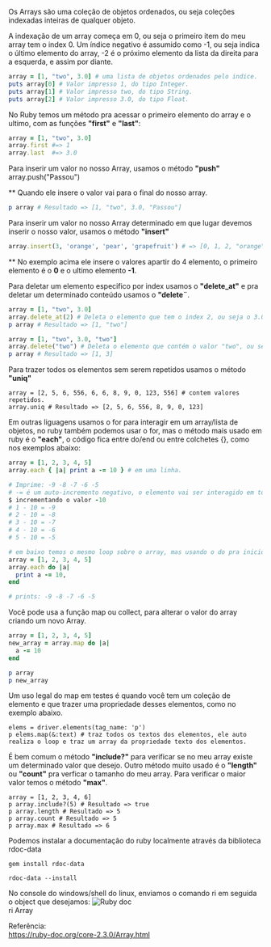 
Os Arrays são uma coleção de objetos ordenados, ou seja coleções indexadas inteiras de qualquer objeto.

A indexação de um array começa em 0, ou seja o primeiro item do meu array tem o index 0. Um índice negativo é assumido como -1, ou seja indica o último elemento do array, -2 é o próximo elemento da lista da direita para a esquerda, e assim por diante.
```ruby
array = [1, "two", 3.0] # uma lista de objetos ordenados pelo indice.
puts array[0] # Valor impresso 1, do tipo Integer.
puts array[1] # Valor impresso two, do tipo String.
puts array[2] # Valor impresso 3.0, do tipo Float.
```
No Ruby temos um método pra acessar o primeiro elemento do array e o ultimo, com as funções **"first"** e **"last"**:
```ruby
array = [1, "two", 3.0]
array.first #=> 1
array.last  #=> 3.0
```
Para inserir um valor no nosso Array, usamos o método **"push"**
array.push("Passou")

** Quando ele insere o valor vai para o final do nosso array.
```ruby
p array # Resultado => [1, "two", 3.0, "Passou"]
```

Para inserir um valor no nosso Array determinado em que lugar devemos inserir o nosso valor, usamos o método **"insert"**
```ruby
array.insert(3, 'orange', 'pear', 'grapefruit') # => [0, 1, 2, "orange", "pear", "grapefruit", "apple", 3, 4, 5, 6]
```
** No exemplo acima ele insere o valores apartir do 4 elemento, o primeiro elemento é o **0** e o ultimo elemento **-1**.   

Para deletar um elemento especifico por index usamos o **"delete_at"** e pra deletar um determinado conteúdo usamos o **"delete¨**.
```ruby
array = [1, "two", 3.0]
array.delete_at(2) # Deleta o elemento que tem o index 2, ou seja o 3.0
p array # Resultado => [1, "two"]

array = [1, "two", 3.0, "two"]
array.delete("two") # Deleta o elemento que contém o valor "two", ou seja que contém o index 1 e 3.
p array # Resultado => [1, 3]
```

Para trazer todos os elementos sem serem repetidos usamos o método **"uniq"**
```
array = [2, 5, 6, 556, 6, 6, 8, 9, 0, 123, 556] # contem valores repetidos.
array.uniq # Resultado => [2, 5, 6, 556, 8, 9, 0, 123]
```

Em outras liguagens usamos o for para interagir em um array/lista de objetos, no ruby também podemos usar o for, mas o método mais usado em ruby é o **"each"**, o código fica entre do/end ou entre colchetes {}, como nos exemplos abaixo:
```ruby
array = [1, 2, 3, 4, 5]
array.each { |a| print a -= 10 } # em uma linha.

# Imprime: -9 -8 -7 -6 -5
# -= é um auto-incremento negativo, o elemento vai ser interagido em todos os valores do array,
$ incrementando o valor -10
# 1 - 10 = -9
# 2 - 10 = -8
# 3 - 10 = -7
# 4 - 10 = -6
# 5 - 10 = -5

# em baixo temos o mesmo loop sobre o array, mas usando o do pra inicio do bloco e end para finalizar o bloco de código dento do each método.
array = [1, 2, 3, 4, 5]
array.each do |a|
  print a -= 10,
end 

# prints: -9 -8 -7 -6 -5
```
Você pode usa a função map ou collect, para alterar o valor do array criando um novo Array.
```ruby
array = [1, 2, 3, 4, 5]
new_array = array.map do |a|
  a -= 10 
end 

p array
p new_array
```
Um uso legal do map em testes é quando você tem um coleção de elemento e que trazer uma propriedade desses elementos, como no exemplo abaixo.
```
elems = driver.elements(tag_name: 'p')
p elems.map(&:text) # traz todos os textos dos elementos, ele auto realiza o loop e traz um array da propriedade texto dos elementos.
```
É bem comum o método **"include?"** para verificar se no meu array existe um determinado valor que desejo. Outro método muito usado é o **"length"** ou **"count"** pra verficar o tamanho do meu array. Para verificar o maior valor temos o método **"max"**.
```
array = [1, 2, 3, 4, 6]
p array.include?(5) # Resultado => true
p array.length # Resultado => 5
p array.count # Resultado => 5
p array.max # Resultado => 6
```

Podemos instalar a documentação do ruby localmente através da biblioteca rdoc-data
```
gem install rdoc-data
```
```
rdoc-data --install
```
No console do windows/shell do linux, enviamos o comando ri em seguida o object que desejamos:
![Ruby doc](https://github.com/reinaldorossetti/ProjetoSpreadTecnologia/blob/master/imgs/ri_array.PNG)<br>
ri Array

Referência:<br>
https://ruby-doc.org/core-2.3.0/Array.html
